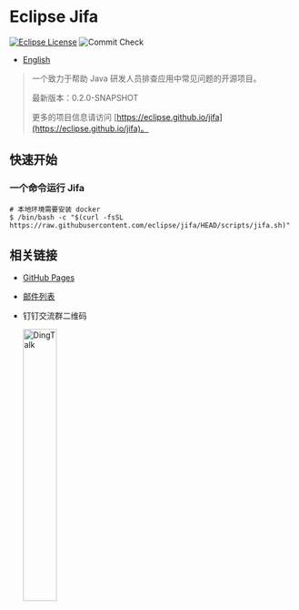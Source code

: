 <!--
    Copyright (c) 2020, 2023 Contributors to the Eclipse Foundation

    See the NOTICE file(s) distributed with this work for additional
    information regarding copyright ownership.

    This program and the accompanying materials are made available under the
    terms of the Eclipse Public License 2.0 which is available at
    http://www.eclipse.org/legal/epl-2.0

    SPDX-License-Identifier: EPL-2.0
 -->
# Eclipse Jifa
[![Eclipse License](https://img.shields.io/github/license/eclipse/jifa?label=License)](https://github.com/eclipse/jifa/blob/main/LICENSE)
![Commit Check](https://github.com/eclipse/jifa/actions/workflows/commit-check.yml/badge.svg?branch=main)

- [English](README.md)

> 一个致力于帮助 Java 研发人员排查应用中常见问题的开源项目。
>
> 最新版本：0.2.0-SNAPSHOT
>
> 更多的项目信息请访问 [https://eclipse.github.io/jifa](https://eclipse.github.io/jifa)。

## 快速开始

### 一个命令运行 Jifa

```shell
# 本地环境需要安装 docker
$ /bin/bash -c "$(curl -fsSL https://raw.githubusercontent.com/eclipse/jifa/HEAD/scripts/jifa.sh)"
```

## 相关链接

- [GitHub Pages](https://eclipse.github.io/jifa)
- [邮件列表](https://accounts.eclipse.org/mailing-list/jifa-dev)
- 钉钉交流群二维码

  <div>
    <img src=https://user-images.githubusercontent.com/33491035/226314386-e1cf71d4-8429-4e4c-bdc0-c511a9009ee1.JPG alt="DingTalk" width=35%/>
  </div>